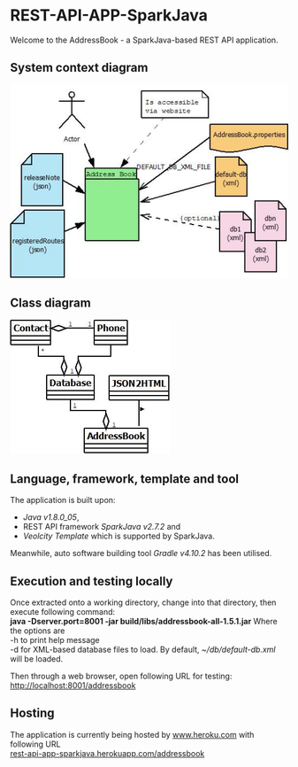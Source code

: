 # REST-API-APP-SparkJava
Welcome to the AddressBook - a SparkJava-based REST API application.

## System context diagram
![System Context Diagram](doco/img/ContextDiagram.jpeg)

## Class diagram
![Class Diagram](doco/img/ClassDiagram.jpeg)

## Language, framework, template and tool
The application is built upon:
   * _Java v1.8.0_05_, 
   * REST API framework _SparkJava v2.7.2_ and 
   * _Veolcity Template_ which is supported by SparkJava.</br>

Meanwhile, auto software building tool _Gradle v4.10.2_ has been utilised.

## Execution and testing locally
Once extracted onto a working directory, change into that directory, then execute following command:</br>
__java -Dserver.port=8001 -jar build/libs/addressbook-all-1.5.1.jar__
Where the options are</br>
-h to print help message</br>
-d for XML-based database files to load. By default, _~/db/default-db.xml_ will be loaded.</br>

Then through a web browser, open following URL for testing:</br>
[http://localhost:8001/addressbook](http://localhost:8001/addressbook)

## Hosting
The application is currently being hosted by www.heroku.com with following URL<br/>
[rest-api-app-sparkjava.herokuapp.com/addressbook](https://rest-api-app-sparkjava.herokuapp.com/addressbook)
